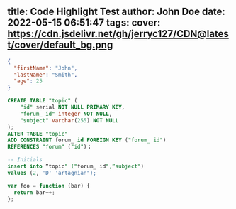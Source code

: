 title: Code Highlight Test
author: John Doe
date: 2022-05-15 06:51:47
tags:
cover: https://cdn.jsdelivr.net/gh/jerryc127/CDN@latest/cover/default_bg.png
---
```json
{
  "firstName": "John",
  "lastName": "Smith",
  "age": 25
}
```

``` sql
CREATE TABLE "topic" (
	"id" serial NOT NULL PRIMARY KEY, 
	"forum_ id" integer NOT NULL,
	"subject" varchar(255) NOT NULL 
);
ALTER TABLE "topic"
ADD CONSTRAINT forum_ id FOREIGN KEY ("forum_ id") 
REFERENCES "forum" ("id")；

-- Initials
insert into “topic" ("forum_ id",“subject") 
values (2, 'D' 'artagnian");
```

``` js
var foo = function (bar) {
  return bar++;
};
```
